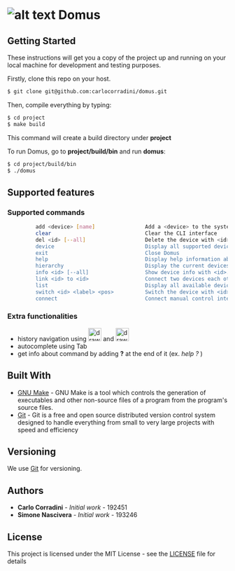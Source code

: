 # ![alt text](https://github.githubassets.com/images/icons/emoji/unicode/1f3e1.png) Domus

## Getting Started

These instructions will get you a copy of the project up and running on your local machine for development and testing purposes.

Firstly, clone this repo on your host.
~~~~~ bash
$ git clone git@github.com:carlocorradini/domus.git
~~~~~
Then, compile everything by typing:
~~~~~ bash
$ cd project
$ make build
~~~~~
This command will create a build directory under **project**

To run Domus, go to **project/build/bin** and run **domus**:
~~~~~ bash
$ cd project/build/bin
$ ./domus
~~~~~

## Supported features

### Supported commands
~~~~~ bash
         add <device> [name]                Add a <device> to the system and show its features. Add [name] to define a custom name for the <device>
         clear                              Clear the CLI interface
         del <id> [--all]                   Delete the device with <id>. If [--all] delete all devices. If it's a control device, deletion is done recursively
         device                             Display all supported devices and their description
         exit                               Close Domus
         help                               Display help information about Domus
         hierarchy                          Display the current devices hierarchy in the system, described by <type> [name] <id>
         info <id> [--all]                  Show device info with <id>. Show all devices info with [--all]
         link <id> to <id>                  Connect two devices each other. One must be a control device
         list                               Display all available devices and their features
         switch <id> <label> <pos>          Switch the device with <id> the feature <label> into <pos>
         connect                            Connect manual control interface to Domus
~~~~~

### Extra functionalities
- history navigation using <img src="https://github.githubassets.com/images/icons/emoji/unicode/2b06.png" alt="drawing" width="30"/> and <img src="https://github.githubassets.com/images/icons/emoji/unicode/2b07.png" alt="drawing" width="30"/>
- autocomplete using Tab 
- get info about command by adding **?** at the end of it (ex. *help ?* )

## Built With

* [GNU Make](https://www.gnu.org/software/make/) - GNU Make is a tool which controls the generation of executables and other non-source files of a program from the program's source files.
* [Git](https://git-scm.com) - Git is a free and open source distributed version control system designed to handle everything from small to very large projects with speed and efficiency

## Versioning

We use [Git](https://git-scm.com) for versioning.

## Authors

- **Carlo Corradini** - _Initial work_ - 192451
- **Simone Nascivera** - _Initial work_ - 193246

## License

This project is licensed under the MIT License - see the [LICENSE](LICENSE) file for details